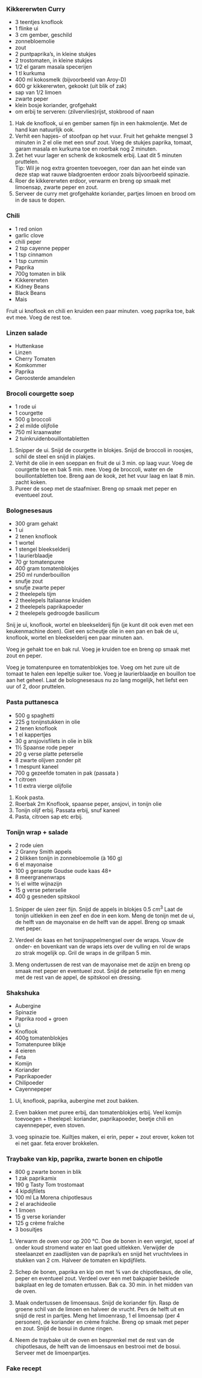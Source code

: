 ### Kikkererwten Curry

-   3 teentjes knoflook
-	1 flinke ui
-	3 cm gember, geschild
-	zonnebloemolie
-	zout
-	2 puntpaprika’s, in kleine stukjes
-	2 trostomaten, in kleine stukjes
-	1/2 el garam masala specerijen
-	1 tl kurkuma
-	400 ml kokosmelk (bijvoorbeeld van Aroy-D)
-	600 gr kikkererwten, gekookt (uit blik of zak)
-	sap van 1/2 limoen
-	zwarte peper
-	klein bosje koriander, grofgehakt
-	om erbij te serveren: (zilvervlies)rijst, stokbrood of naan


1. Hak de knoflook, ui en gember samen fijn in een hakmolentje. Met de hand kan natuurlijk ook.
2. Verhit een hapjes- of stoofpan op het vuur. Fruit het gehakte mengsel 3 minuten in 2 el olie met een snuf zout. Voeg de stukjes paprika, tomaat, garam masala en kurkuma toe en roerbak nog 2 minuten.
3. Zet het vuur lager en schenk de kokosmelk erbij. Laat dit 5 minuten pruttelen.  
Tip: Wil je nog extra groenten toevoegen, roer dan aan het einde van deze stap wat rauwe bladgroenten erdoor zoals bijvoorbeeld spinazie.
4. Roer de kikkererwten erdoor, verwarm en breng op smaak met limoensap, zwarte peper en zout.
5. Serveer de curry met grofgehakte koriander, partjes limoen en brood om in de saus te dopen.


### Chili

- 1 red onion
- garlic clove
- chili peper
- 2 tsp cayenne pepper
- 1 tsp cinnamon
- 1 tsp cummin
- Paprika
- 700g tomaten in blik
- Kikkererwten
- Kidney Beans
- Black Beans
- Mais

Fruit ui knoflook en chili en kruiden een paar minuten.
voeg paprika toe, bak evt mee. Voeg de rest toe.


### Linzen salade

- Huttenkase
- Linzen
- Cherry Tomaten
- Komkommer
- Paprika
- Geroosterde amandelen


### Brocoli courgette soep

- 1 rode ui
- 1 courgette
- 500 g broccoli
- 2 el milde olijfolie
- 750 ml kraanwater
- 2 tuinkruidenbouillontabletten


1. Snipper de ui. Snijd de courgette in blokjes. Snijd de broccoli in roosjes, schil de steel en snijd in plakjes.
2. Verhit de olie in een soeppan en fruit de ui 3 min. op laag vuur. Voeg de courgette toe en bak 5 min. mee. Voeg de broccoli, water en de bouillontabletten toe. Breng aan de kook, zet het vuur laag en laat 8 min. zacht koken.
3. Pureer de soep met de staafmixer. Breng op smaak met peper en eventueel zout.


### Bolognesesaus

-    300 gram gehakt
-    1 ui
-    2 tenen knoflook
-    1 wortel
-    1 stengel bleekselderij
-    1 laurierblaadje
-    70 gr tomatenpuree
-    400 gram tomatenblokjes
-    250 ml runderbouillon
-    snufje zout
-    snufje zwarte peper
-    2 theelepels tijm
-    2 theelepels Italiaanse kruiden
-    2 theelepels paprikapoeder
-    2 theelepels gedroogde basilicum

Snij je ui, knoflook, wortel en bleekselderij fijn (je kunt dit ook even met een keukenmachine doen). Giet een scheutje olie in een pan en bak de ui, knoflook, wortel en bleekselderij een paar minuten aan.

Voeg je gehakt toe en bak rul. Voeg je kruiden toe en breng op smaak met zout en peper.

Voeg je tomatenpuree en tomatenblokjes toe. Voeg om het zure uit de tomaat te halen een lepeltje suiker toe. Voeg je laurierblaadje en bouillon toe aan het geheel. Laat de bolognesesaus nu zo lang mogelijk, het liefst een uur of 2, door pruttelen.

### Pasta puttanesca

* 500 g spaghetti
* 225 g tonijnstukken in olie
* 2 tenen knoflook
* 1 el kappertjes
* 30 g ansjovisfilets in olie in blik
* 1½ Spaanse rode peper
* 20 g verse platte peterselie
* 8 zwarte olijven zonder pit
* 1 mespunt kaneel
* 700 g gezeefde tomaten in pak (passata )
* 1 citroen
* 1 tl extra vierge olijfolie

1.   Kook pasta. 
2.    Roerbak 2m Knoflook, spaanse peper, ansjovi, in tonijn olie
3.    Tonijn olijf erbij. Passata erbij, snuf kaneel
4.    Pasta, citroen sap etc erbij.


### Tonijn wrap + salade

* 2 rode uien
* 2 Granny Smith appels
* 2 blikken tonijn in zonnebloemolie (à 160 g)
* 6 el mayonaise
* 100 g geraspte Goudse oude kaas 48+
* 8 meergranenwraps
* ½ el witte wijnazijn
* 15 g verse peterselie
* 400 g gesneden spitskool


1. Snipper de uien zeer fijn. 
Snijd de appels in blokjes 0.5 $cm^3$
Laat de tonijn uitlekken in een zeef en doe in een kom. Meng de tonijn met de ui, de helft van de mayonaise en de helft van de appel. Breng op smaak met peper.

2. Verdeel de kaas en het tonijnappelmengsel over de wraps. Vouw de onder- en bovenkant van de wraps iets over de vulling en rol de wraps zo strak mogelijk op. Gril de wraps in de grillpan 5 min. 

3. Meng ondertussen de rest van de mayonaise met de azijn en breng op smaak met peper en eventueel zout. Snijd de peterselie fijn en meng met de rest van de appel, de spitskool en dressing. 


### Shakshuka 

- Aubergine
- Spinazie
- Paprika rood + groen
- Ui
- Knoflook
- 400g tomatenblokjes
- Tomatenpuree blikje
- 4 eieren
- Feta
- Komijn
- Koriander
- Paprikapoeder
- Chilipoeder
- Cayennepeper

1. Ui, knoflook, paprika, aubergine met zout bakken. 

2. Even bakken met puree erbij, dan tomatenblokjes erbij. Veel komijn toevoegen + theelepel: koriander, paprikapoeder, beetje chili en cayennepeper, even stoven. 

3. voeg spinazie toe. Kuiltjes maken, ei erin, peper + zout erover, koken tot ei net gaar. feta erover brokkelen.

### Traybake van kip, paprika, zwarte bonen en chipotle

- 800 g zwarte bonen in blik
- 1 zak paprikamix
- 190 g Tasty Tom trostomaat
- 4 kipdijfilets
- 100 ml La Morena chipotlesaus
- 2 el arachideolie
- 1 limoen
- 15 g verse koriander
- 125 g crème fraîche
- 3 bosuitjes


1. Verwarm de oven voor op 200 °C. Doe de bonen in een vergiet, spoel af onder koud stromend water en laat goed uitlekken. Verwijder de steelaanzet en zaadlijsten van de paprika’s en snijd het vruchtvlees in stukken van 2 cm. Halveer de tomaten en kipdijfilets.

2. Schep de bonen, paprika en kip om met ¾ van de chipotlesaus, de olie, peper en eventueel zout. Verdeel over een met bakpapier beklede bakplaat en leg de tomaten ertussen. Bak ca. 30 min. in het midden van de oven.

3. Maak ondertussen de limoensaus. Snijd de koriander fijn. Rasp de groene schil van de limoen en halveer de vrucht. Pers de helft uit en snijd de rest in partjes. Meng het limoenrasp, 1 el limoensap (per 4 personen), de koriander en crème fraîche. Breng op smaak met peper en zout. Snijd de bosui in dunne ringen.

4. Neem de traybake uit de oven en besprenkel met de rest van de chipotlesaus, de helft van de limoensaus en bestrooi met de bosui. Serveer met de limoenpartjes.


### Fake recept
